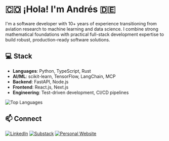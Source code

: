 # 🇨🇴 ¡Hola! I'm Andrés 🇩🇪

I'm a software developer with 10+ years of experience transitioning from aviation research to machine learning and data science. I combine strong mathematical foundations with practical full-stack development expertise to build robust, production-ready software solutions.

## 💻 Stack

- **Languages**: Python, TypeScript, Rust
- **AI/ML**: scikit-learn, TensorFlow, LangChain, MCP
- **Backend**: FastAPI, Node.js
- **Frontend**: React.js, Next.js
- **Engineering**: Test-driven development, CI/CD pipelines

![Top Languages](https://github-readme-stats.vercel.app/api/top-langs/?username=aarangop&layout=compact&theme=radical&hide=jupyter%20notebook)

## 📫 Connect

[![LinkedIn](https://img.shields.io/badge/LinkedIn-0077B5?style=for-the-badge&logo=linkedin&logoColor=white)](https://www.linkedin.com/in/andres-arango-perez-789493228)
[![Substack](https://img.shields.io/badge/Substack-%23006f5c.svg?style=for-the-badge&logo=substack&logoColor=FF6719)](https://thoughtroamer.substack.com/)
[![Personal Website](https://img.shields.io/badge/Website-FF7139?style=for-the-badge&logo=Firefox-Browser&logoColor=white)](https://andresap.me)
